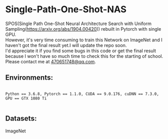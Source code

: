 # Single-Path-One-Shot-NAS
SPOS(Single Path One-Shot Neural Architecture Search with Uniform Sampling(https://arxiv.org/abs/1904.00420)) rebuilt in Pytorch with single GPU.          
However, it's very time consuming to train this Network on ImageNet and I haven't got the final result yet.I will update the repo soon.     
I'd appreciate it if you find some bugs in this code or get the final result because I won't have so much time to check this for the starting of school. Please contact me at 470651748@qq.com.

## Environments:    

`                      `   
`Python == 3.6.8, Pytorch == 1.1.0, CUDA == 9.0.176, cuDNN == 7.3.0, GPU == GTX 1080 Ti`   
`                       ` 

## Datasets:   
ImageNet   



